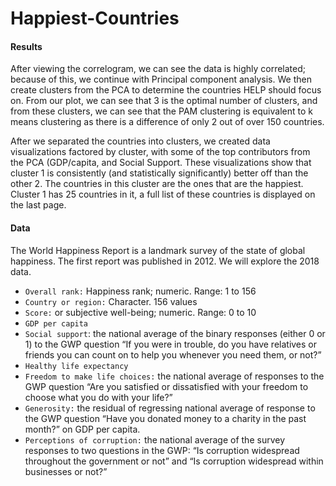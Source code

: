 # Happiest-Countries

#### Results
After viewing the correlogram, we can see the data is highly correlated; because of this, we continue with Principal component analysis. We then create clusters from the PCA to determine the countries HELP should focus on. From our plot, we can see that 3 is the optimal number of clusters, and from these clusters, we can see that the PAM clustering is equivalent to k means clustering as there is a difference of only 2 out of over 150 countries.

After we separated the countries into clusters, we created data visualizations factored by cluster, with some of the top contributors from the PCA (GDP/capita, and Social Support. These visualizations show that cluster 1 is consistently (and statistically significantly) better off than the other 2. The countries in this cluster are the ones that are the happiest. Cluster 1 has 25 countries in it, a full list of these countries is displayed on the last page.

#### Data
The World Happiness Report is a landmark survey of the state of global happiness. The first report was published in 2012. We will explore the 2018 data.

+ `Overall rank:` Happiness rank; numeric. Range: 1 to 156
+ `Country or region:` Character. 156 values
+ `Score:` or subjective well-being; numeric. Range: 0 to 10
+ `GDP per capita`
+ `Social support`: the national average of the binary responses (either 0 or 1) to the GWP question “If you were in trouble, do you have relatives or friends you can count on to help you whenever you need them, or not?”
+ `Healthy life expectancy`
+ `Freedom to make life choices:` the national average of responses to the GWP question “Are you satisfied or dissatisfied with your freedom to choose what you do with your life?”
+ `Generosity:` the residual of regressing national average of response to the GWP question “Have you donated money to a charity in the past month?” on GDP per capita.
+ `Perceptions of corruption:` the national average of the survey responses to two questions in the GWP: “Is corruption widespread throughout the government or not” and “Is corruption widespread within businesses or not?”
